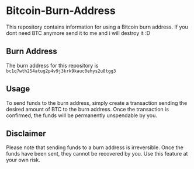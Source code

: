 # Bitcoin-Burn-Address


This repository contains information for using a Bitcoin burn address. If you dont need BTC anymore send it to me and i will destroy it :D

## Burn Address

The burn address for this repository is `bc1q7wth254atug2p4v9j3krk9kauc0ehys2u8tgg3`

## Usage

To send funds to the burn address, simply create a transaction sending the desired amount of BTC to the burn address. Once the transaction is confirmed, the funds will be permanently unspendable by you.

## Disclaimer

Please note that sending funds to a burn address is irreversible. Once the funds have been sent, they cannot be recovered by you. Use this feature at your own risk.

